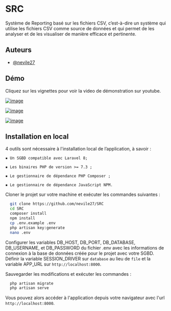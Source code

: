<!--<p align="center"><a href="https://laravel.com" target="_blank"><img src="https://raw.githubusercontent.com/laravel/art/master/logo-lockup/5%20SVG/2%20CMYK/1%20Full%20Color/laravel-logolockup-cmyk-red.svg" width="400"></a></p>

<p align="center">
<a href="https://travis-ci.org/laravel/framework"><img src="https://travis-ci.org/laravel/framework.svg" alt="Build Status"></a>
<a href="https://packagist.org/packages/laravel/framework"><img src="https://img.shields.io/packagist/dt/laravel/framework" alt="Total Downloads"></a>
<a href="https://packagist.org/packages/laravel/framework"><img src="https://img.shields.io/packagist/v/laravel/framework" alt="Latest Stable Version"></a>
<a href="https://packagist.org/packages/laravel/framework"><img src="https://img.shields.io/packagist/l/laravel/framework" alt="License"></a>
</p>-->

# SRC

Système de Reporting basé sur les 
fichiers CSV, c’est-à-dire un système qui utilise les fichiers CSV comme source de données et 
qui permet de les analyser et de les visualiser de manière efficace et pertinente.


## Auteurs

- [@nevile27](https://www.github.com/nevile27)


## Démo

Cliquez sur les vignettes pour voir la video de démonstration sur youtube.

[![image](https://github.com/nevile27/SRC/assets/69016800/4b287afe-920b-4d33-abe4-39e2cf1fa6e4)](https://youtu.be/m-AIKhQjP_M)

[![image](https://github.com/nevile27/SRC/assets/69016800/f96395ba-de3e-40f2-b8da-7ed28ca04cf9)](https://youtu.be/m-AIKhQjP_M)

[![image](https://github.com/nevile27/SRC/assets/69016800/869c1c9c-ce52-44d4-bed0-d74eb32310b3)](https://youtu.be/m-AIKhQjP_M)


## Installation en local

4 outils sont nécessaire à l'installation local de l’application, à savoir :

    ▪ Un SGBD compatible avec Laravel 8;

    ▪ Les binaires PHP de version >= 7.3 ;

    ▪ Le gestionnaire de dépendance PHP Composer ;

    ▪ Le gestionnaire de dépendance JavaScript NPM.

Cloner le projet sur votre machine et exécuter les commandes suivantes :

```bash
  git clone https://github.com/nevile27/SRC
  cd SRC
  composer install
  npm install
  cp .env.example .env
  php artisan key:generate
  nano .env
```
Configurer les variables DB_HOST, DB_PORT, DB_DATABASE, DB_USERNAME, et DB_PASSWORD du fichier .env avec les informations de connexion à la base de données créée pour le projet avec votre SGBD. Définir la variable SESSION_DRIVER sur `database` au lieu de `file` et la variable APP_URL sur `http://localhost:8000`.

Sauvegarder les modifications et exécuter les commandes :

```bash
  php artisan migrate
  php artisan serve
```
Vous pouvez alors accéder à l'application depuis votre navigateur avec l'url `http://localhost:8000`.



